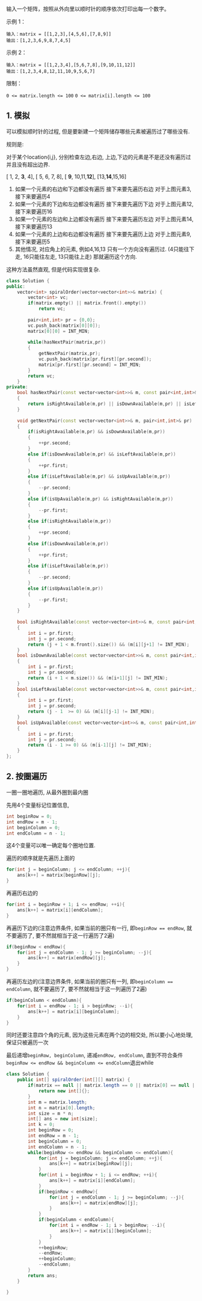 输入一个矩阵，按照从外向里以顺时针的顺序依次打印出每一个数字。

 

示例 1：
```
输入：matrix = [[1,2,3],[4,5,6],[7,8,9]]
输出：[1,2,3,6,9,8,7,4,5]
```
示例 2：
```
输入：matrix = [[1,2,3,4],[5,6,7,8],[9,10,11,12]]
输出：[1,2,3,4,8,12,11,10,9,5,6,7]
```

限制：

`0 <= matrix.length <= 100`
`0 <= matrix[i].length <= 100`

<!--more-->

## 1. 模拟

可以模拟顺时针的过程, 但是要新建一个矩阵储存哪些元素被遍历过了哪些没有.

规则是: 

对于某个location{i,j}, 分别检查左边,右边, 上边,下边的元素是不是还没有遍历过并且没有超出边界.

  [ 1,  2,  **3**,  4],
  [ 5,  6,  7,  8],
  [ **9**, 10,11,**12**],
  [13,**14**,15,16]


1. 如果一个元素的右边和下边都没有遍历 接下来要先遍历右边 对于上图元素3,接下来要遍历4
2. 如果一个元素的下边和左边都没有遍历 接下来要先遍历下边 对于上图元素12,接下来要遍历16
3. 如果一个元素的左边和上边都没有遍历 接下来要先遍历左边 对于上图元素14, 接下来要遍历13
4. 如果一个元素的上边和右边都没有遍历 接下来要先遍历上边 对于上图元素9, 接下来要遍历5
5. 其他情况, 对应角上的元素, 例如4,16,13 只有一个方向没有遍历过. (4只能往下走, 16只能往左走, 13只能往上走) 那就遍历这个方向.

这种方法虽然直观, 但是代码实现很复杂.

```c++
class Solution {
public:
    vector<int> spiralOrder(vector<vector<int>>& matrix) {
        vector<int> vc;
        if(matrix.empty() || matrix.front().empty())
            return vc;
        
        pair<int,int> pr = {0,0};
        vc.push_back(matrix[0][0]);
        matrix[0][0] = INT_MIN;
        
        while(hasNextPair(matrix,pr))
        {
            getNextPair(matrix,pr);
            vc.push_back(matrix[pr.first][pr.second]);
            matrix[pr.first][pr.second] = INT_MIN;
        }
        return vc;
    }
private:
    bool hasNextPair(const vector<vector<int>>& m, const pair<int,int>& pr)
    {
        return isRightAvailable(m,pr) || isDownAvailable(m,pr) || isLeftAvailable(m,pr) || isUpAvailable(m,pr);
    }
    
    void getNextPair(const vector<vector<int>>& m, pair<int,int>& pr)
    {
        if(isRightAvailable(m,pr) && isDownAvailable(m,pr))
        {
            ++pr.second;
        }
        else if(isDownAvailable(m,pr) && isLeftAvailable(m,pr))
        {
            ++pr.first;
        }
        else if(isLeftAvailable(m,pr) && isUpAvailable(m,pr))
        {
            --pr.second;
        }
        else if(isUpAvailable(m,pr) && isRightAvailable(m,pr))
        {
            --pr.first;
        }
        else if(isRightAvailable(m,pr))
        {
            ++pr.second;
        }
        else if(isDownAvailable(m,pr))
        {
            ++pr.first;
        }
        else if(isLeftAvailable(m,pr))
        {
            --pr.second;
        }
        else if(isUpAvailable(m,pr))
        {
            --pr.first;
        }
    }
    
    bool isRightAvailable(const vector<vector<int>>& m, const pair<int,int>& pr)
    {
        int i = pr.first;
        int j = pr.second;
        return (j + 1 < m.front().size()) && (m[i][j+1] != INT_MIN);
    }
    bool isDownAvailable(const vector<vector<int>>& m, const pair<int,int>& pr)
    {
        int i = pr.first;
        int j = pr.second;
        return (i + 1 < m.size()) && (m[i+1][j] != INT_MIN);
    }
    bool isLeftAvailable(const vector<vector<int>>& m, const pair<int,int>& pr)
    {
        int i = pr.first;
        int j = pr.second;
        return (j - 1  >= 0) && (m[i][j-1] != INT_MIN);
    }
    bool isUpAvailable(const vector<vector<int>>& m, const pair<int,int>& pr)
    {
        int i = pr.first;
        int j = pr.second;
        return (i - 1 >= 0) && (m[i-1][j] != INT_MIN);
    }
};
```

## 2. 按圈遍历

一圈一圈地遍历, 从最外圈到最内圈

先用4个变量标记位置信息, 

```java
int beginRow = 0;
int endRow = m - 1;
int beginColumn = 0;
int endColumn = n - 1;
```

这4个变量可以唯一确定每个圈地位置.

遍历的顺序就是先遍历上面的

```java
for(int j = beginColumn; j <= endColumn; ++j){
	ans[k++] = matrix[beginRow][j];
}
```

再遍历右边的

```java
for(int i = beginRow + 1; i <= endRow; ++i){
	ans[k++] = matrix[i][endColumn];
}
```

再遍历下边的(注意边界条件, 如果当前的圈只有一行, 即`beginRow == endRow`, 就不要遍历了, 要不然就相当于这一行遍历了2遍)

```java
if(beginRow < endRow){
    for(int j = endColumn - 1; j >= beginColumn; --j){
        ans[k++] = matrix[endRow][j];
    }
}
```

再遍历左边的(注意边界条件, 如果当前的圈只有一列, 即`beginColumn == endColumn`, 就不要遍历了, 要不然就相当于这一列遍历了2遍)

```java
if(beginColumn < endColumn){
    for(int i = endRow - 1; i > beginRow; --i){
        ans[k++] = matrix[i][beginColumn];
    }
}
```

同时还要注意四个角的元素, 因为这些元素在两个边的相交处, 所以要小心地处理, 保证只被遍历一次

最后递增`beginRow, beginColumn`, 递减`endRow, endColumn`, 直到不符合条件`beginRow <= endRow && beginColumn <= endColumn`退出while

```java
class Solution {
    public int[] spiralOrder(int[][] matrix) {
        if(matrix == null || matrix.length == 0 || matrix[0] == null || matrix[0].length == 0){
            return new int[]{};
        }
        int m = matrix.length;
        int n = matrix[0].length;
        int size = m * n;
        int[] ans = new int[size];
        int k = 0;
        int beginRow = 0;
        int endRow = m - 1;
        int beginColumn = 0;
        int endColumn = n - 1;
        while(beginRow <= endRow && beginColumn <= endColumn){
            for(int j = beginColumn; j <= endColumn; ++j){
                ans[k++] = matrix[beginRow][j];
            }
            for(int i = beginRow + 1; i <= endRow; ++i){
                ans[k++] = matrix[i][endColumn];
            }
            if(beginRow < endRow){
                for(int j = endColumn - 1; j >= beginColumn; --j){
                    ans[k++] = matrix[endRow][j];
                }
            }
            if(beginColumn < endColumn){
                for(int i = endRow - 1; i > beginRow; --i){
                    ans[k++] = matrix[i][beginColumn];
                }
            }
            ++beginRow;
            --endRow;
            ++beginColumn;
            --endColumn;
        }
        return ans;
    }

}
```

